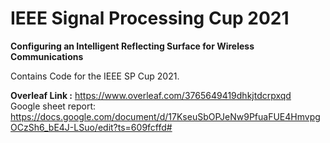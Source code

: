 # IEEE Signal Processing Cup 2021
**Configuring an Intelligent Reflecting Surface for Wireless Communications**

Contains Code for the IEEE SP Cup 2021. 

**Overleaf Link :** https://www.overleaf.com/3765649419dhkjtdcrpxqd  
Google sheet report: https://docs.google.com/document/d/17KseuSbOPJeNw9PfuaFUE4HmvpgOCzSh6_bE4J-LSuo/edit?ts=609fcffd#
